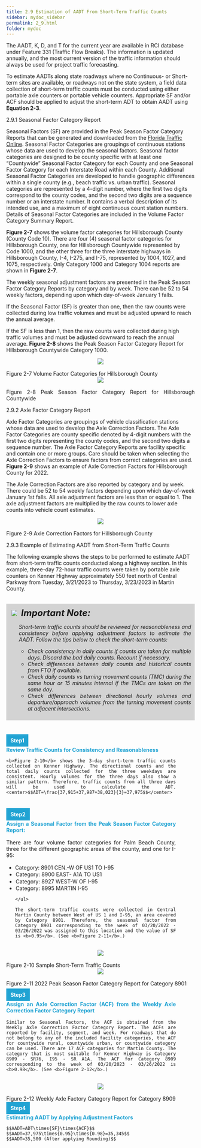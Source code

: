 ```yaml
---
title: 2.9 Estimation of AADT From Short-Term Traffic Counts
sidebar: mydoc_sidebar
permalink: 2_9.html
folder: mydoc
---
```


<style>
  div{text-align: justify;}
</style>

The AADT, K, D, and T for the current year are available in RCI database under Feature 331 (Traffic Flow Breaks). The information is updated annually, and the most current version of the traffic information should always be used for project traffic forecasting.

To estimate AADTs along state roadways where no Continuous- or Short-term sites are available, or roadways not on the state system, a field data collection of short-term traffic counts must be conducted using either portable axle counters or portable vehicle counters. Appropriate SF and/or ACF should be applied to adjust the short-term ADT to obtain AADT using <b>Equation 2-3</b>.

<span class="subtitle-3">2.9.1	Seasonal Factor Category Report</span>

Seasonal Factors (SF) are provided in the Peak Season Factor Category Reports that can be generated and downloaded from the <a href="https://tdaappsprod.dot.state.fl.us/fto/" target="_blank">Florida Traffic Online</a>. Seasonal Factor Categories are groupings of continuous stations whose data are used to develop the seasonal factors. Seasonal factor categories are designed to be county specific with at least one “Countywide” Seasonal Factor Category for each County and one Seasonal Factor Category for each Interstate Road within each County. Additional Seasonal Factor Categories are developed to handle geographic differences within a single county (e.g., beach traffic vs. urban traffic). Seasonal categories are represented by a 4-digit number, where the first two digits correspond to the county codes, and the second two digits are a sequence number or an interstate number. It contains a verbal description of its intended use, and a maximum of eight continuous count station numbers. Details of Seasonal Factor Categories are included in the Volume Factor Category Summary Report.

<b>Figure 2-7</b> shows the volume factor categories for Hillsborough County (County Code 10). There are four (4) seasonal factor categories for Hillsborough County, one for Hillsborough Countywide represented by Code 1000, and the other three for the three interstate highways in Hillsborough County, I-4, I-275, and I-75, represented by 1004, 1027, and 1075, respectively. Only Category 1000 and Category 1004 reports are shown in <b>Figure 2-7</b>.

The weekly seasonal adjustment factors are presented in the Peak Season Factor Category Reports by category and by week. There can be 52 to 54 weekly factors, depending upon which day-of-week January 1 falls.

If the Seasonal Factor (SF) is greater than one, then the raw counts were collected during low traffic volumes and must be adjusted upward to reach the annual average.

If the SF is less than 1, then the raw counts were collected during high traffic volumes and must be adjusted downward to reach the annual average. <b>Figure 2-8</b> shows the Peak Season Factor Category Report for Hillsborough Countywide Category 1000.

<center><img src="images/fig2_7.png" style="max-width: 100%; text-align:center; margin-bottom: 1rem"></center>
<div class="italic-grey">Figure 2-7 Volume Factor Categories for Hillsborough County</div>

<center><img src="images/fig2_8.png" style="max-width: 100%; text-align:center; margin-bottom: 1rem"></center>
<div class="italic-grey">Figure 2-8 Peak Season Factor Category Report for Hillsborough Countywide</div>


<span class="subtitle-3">2.9.2 Axle Factor Category Report</span>

Axle Factor Categories are groupings of vehicle classification stations whose data are used to develop the Axle Correction Factors. The Axle Factor Categories are county specific denoted by 4-digit numbers with the first two digits representing the county codes, and the second two digits a sequence number. The Axle Factor Category Reports are facility specific and contain one or more groups. Care should be taken when selecting the Axle Correction Factors to ensure factors from correct categories are used. <b>Figure 2-9</b> shows an example of Axle Correction Factors for Hillsborough County for 2022.

The Axle Correction Factors are also reported by category and by week. There could be 52 to 54 weekly factors depending upon which day-of-week January 1st falls. <span class="italic-dark-blue">All axle adjustment factors are less than or equal to 1. The axle adjustment factors are multiplied by the raw counts to lower axle counts into vehicle count estimates.</span>

<center><img src="images/fig2_9.png" style="max-width: 80%; text-align:center; margin-bottom: 1rem"></center>
<div class="italic-grey">Figure 2-9 Axle Correction Factors for Hillsborough County</div>

<span class="subtitle-3">2.9.3 Example of Estimating AADT from Short-Term Traffic Counts</span>

The following example shows the steps to be performed to estimate AADT from short-term traffic counts conducted along a highway section. In this example, three-day 72-hour traffic counts were taken by portable axle counters on Kenner Highway approximately 550 feet north of Central Parkway from Tuesday, 3/21/2023 to Thursday, 3/23/2023 in Martin County.

<div style="background:#D3D3D3; padding: 0.6rem; margin: 2rem 0">
<img src="images/RedWarning.png" style="max-width: 3%; margin-left:4px; "><font size = 5><b><i>&nbsp;&nbsp;Important Note:</i></b></font>
<ul><i>Short-term traffic counts should be reviewed for reasonableness and consistency before applying adjustment factors to estimate the AADT. Follow the tips below to check the short-term counts:
<ul>
<li>Check consistency in daily counts if counts are taken for multiple days. Discard the bad daily counts. Recount if necessary.</li>
<li>Check differences between daily counts and historical counts from FTO if available.</li>
<li>Check daily counts vs turning movement counts (TMC) during the same hour or 15 minutes internal if the TMCs are taken on the same day.</li>
<li>Check differences between directional hourly volumes and departure/approach volumes from the turning movement counts at adjacent intersections.</li>
</ul>
</i></ul>
</div>

<style>
  div{text-align: justify;}
  .parent{
    display: inline-block;
    margin-bottom: 1rem;
  }
  .child1{
    text-align:center;
    display: grid;
    position: relative;
    margin-top: 0.3rem;
    margin-right: 1rem;
    /* margin-right: 1%; */
    float: left;
    /* width: 10%; */
    /* padding: 2rem 2rem; */
  }
  .child2{
    display: inline-block;
    position: relative;
    /* padding-left: 2rem; */
    width:90%;
    float: left;
  }
</style>

<div class="parent">
    <div class="child1"><div style="background:#20a3d3; color:white; font-weight: bold; padding:0.5rem 0.7rem 0.5rem 0.7rem; text-align:center">Step1</div></div>
    <div class="child2">
    <div style="color:#20a3d3; font-weight:bold">Review Traffic Counts for Consistency and Reasonableness</div>

    <b>Figure 2-10</b> shows the 3-day short-term traffic counts collected on Kenner Highway. The directional counts and the total daily counts collected for the three weekdays are consistent. Hourly volumes for the three days also show a similar pattern. Therefore, traffic counts from all three days will be used to calculate the ADT.<center>$$ADT=\frac{37,915+37,987+38,023}{3}=37,975$$</center>
</div>
</div>

<div class="parent">
    <div class="child1"><div style="background:#20a3d3; color:white; font-weight: bold; padding:0.5rem 0.7rem 0.5rem 0.7rem; text-align:center">Step2</div></div>
    <div class="child2">
    <div style="color:#20a3d3; font-weight:bold;margin-bottom:1rem">Assign a Seasonal Factor from the Peak Season Factor Category Report:</div>There are four volume factor categories for Palm Beach County, three for the different geographic areas of the county, and one for I-95:
    <ul>
    <li style="margin:0; margin-top:1rem">Category: 8901 CEN.-W OF US1 TO I-95</li>
    <li style="margin:0.1em">Category: 8900 EAST- A1A TO US1</li>
    <li style="margin:0.1em">Category: 8927 WEST-W OF I-95</li>
    <li style="margin:0.1em">Category: 8995 MARTIN I-95</li>

    </ul>

    The short-term traffic counts were collected in Central Martin County between West of US 1 and I-95, an area covered by Category 8901. Therefore, the seasonal factor from Category 8901 corresponding to the week of 03/20/2022 - 03/26/2022 was assigned to this location and the value of SF is <b>0.95</b>. (See <b>Figure 2-11</b>.)
</div>
</div>

<center><img src="images/fig2_10.png" style="max-width: 100%; text-align:center; margin-bottom: 1rem"></center>
<div class="italic-grey">Figure 2-10 Sample Short-Term Traffic Counts</div>

<center><img src="images/fig2_11.png" style="max-width: 100%; text-align:center; margin-bottom: 1rem"></center>
<div class="italic-grey">Figure 2-11 2022 Peak Season Factor Category Report for Category 8901</div>

<div class="parent">
    <div class="child1"><div style="background:#20a3d3; color:white; font-weight: bold; padding:0.5rem 0.7rem 0.5rem 0.7rem; text-align:center">Step3</div></div>
    <div class="child2">
    <div style="color:#20a3d3; font-weight:bold;margin-bottom:1rem">Assign an Axle Correction Factor (ACF) from the Weekly Axle Correction Factor Category Report</div>
   
    Similar to Seasonal Factors, the ACF is obtained from the Weekly Axle Correction Factor Category Report. The ACFs are reported by facility, segment, and week. For roadways that do not belong to any of the included facility categories, the ACF for countywide rural, countywide urban, or countywide category can be used. There are 17 ACF categories for Martin County. The category that is most suitable for Kenner Highway is Category 8909 - SR76, I95 - SR A1A. The ACF for Category 8909 corresponding to the week of 03/20/2023 - 03/26/2022 is <b>0.98</b>. (See <b>Figure 2-12</b>.)
</div>
</div>

<center><img src="images/fig2_12.png" style="max-width: 80%; text-align:center; margin-bottom: 1rem"></center>
<div class="italic-grey">Figure 2-12 Weekly Axle Factory Category Report for Category 8909</div>



<div >
    <div style="display:grid; float:left; margin-right: 1%"><div style="background:#20a3d3; color:white; font-weight: bold; padding:0.5rem 0.7rem 0.5rem 0.7rem; text-align:center;">Step4</div></div>
    <!-- <div class="child2" style="display:inline-block; margin-left:8rem"> -->
    <div style="color:#20a3d3; font-weight:bold; width:90%; display:inline-block;position:relative">Estimating AADT by Applying Adjustment Factors</div>
   
    $$AADT=ADT\times{SF}\times{ACF}$$
    $$AADT=37,975\times{0.95}\times{0.98}=35,345$$
    $$AADT=35,500 (After applying Rounding)$$
    
    
</div>
















